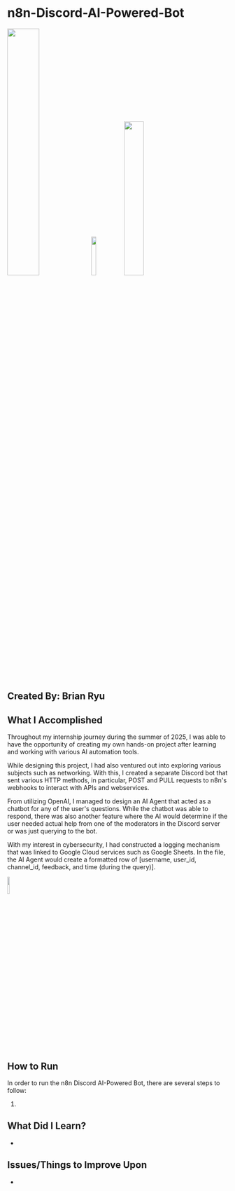 # n8n-Discord-AI-Powered-Bot
<img src="https://upload.wikimedia.org/wikipedia/commons/5/53/N8n-logo-new.svg" width="38%"><img src="https://www.freeiconspng.com/thumbs/plus-icon/plus-icon-black-2.png" width="15%"><img src="https://1000logos.net/wp-content/uploads/2021/06/Discord-logo.png" width="30%">


## Created By: Brian Ryu

## What I Accomplished

Throughout my internship journey during the summer of 2025, I was able to have the opportunity of creating my own hands-on project after learning and working with various AI automation tools.

While designing this project, I had also ventured out into exploring various subjects such as networking. With this, I created a separate Discord bot that sent various HTTP methods, in particular, POST and PULL requests to n8n's webhooks to interact with APIs and webservices. 

From utilizing OpenAI, I managed to design an AI Agent that acted as a chatbot for any of the user's questions. While the chatbot was able to respond, there was also another feature where the AI would determine if the user needed actual help from one of the moderators in the Discord server or was just querying to the bot. 

With my interest in cybersecurity, I had constructed a logging mechanism that was linked to Google Cloud services such as Google Sheets. In the file, the AI Agent would create a formatted row of [username, user_id, channel_id, feedback, and time (during the query)]. 

<img src="https://encrypted-tbn0.gstatic.com/images?q=tbn:ANd9GcTMdM9MEQ0ExL1PmInT3U5I8v63YXBEdoIT0Q&s" width=10%>

## How to Run
In order to run the n8n Discord AI-Powered Bot, there are several steps to follow:

1) 

## What Did I Learn?

* 

## Issues/Things to Improve Upon

* 
